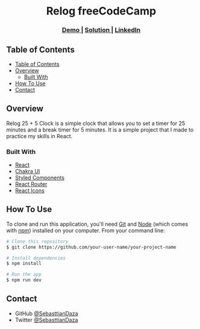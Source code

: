 <!-- Please update value in the {}  -->

<h1 align="center">Relog freeCodeCamp</h1>

<div align="center">
  <h3>
    <a href="https://{https://watch.shipsrest.software/}">
      Demo
    </a>
    <span> | </span>
    <a href="https://{[Repo](https://github.com/SebasttianDaza/Relog)}">
      Solution
    </a>
    <span> | </span>
    <a href="https://www.linkedin.com/in/sebasttiandaza/">
      LinkedIn
    </a>
  </h3>
</div>

<!-- TABLE OF CONTENTS -->

## Table of Contents

- [Table of Contents](#table-of-contents)
- [Overview](#overview)
  - [Built With](#built-with)
- [How To Use](#how-to-use)
- [Contact](#contact)

<!-- OVERVIEW -->

## Overview

Relog 25 + 5 Clock is a simple clock that allows you to set a timer for 25 minutes and a break timer for 5 minutes. It is a simple project that I made to practice my skills in React.    

### Built With

<!-- This section should list any major frameworks that you built your project using. Here are a few examples.-->

- [React](https://reactjs.org/)
- [Chakra UI](https://chakra-ui.com/)
- [Styled Components](https://styled-components.com/)
- [React Router](https://reactrouter.com/)
- [React Icons](https://react-icons.github.io/react-icons/)


## How To Use



<!-- Example: -->

To clone and run this application, you'll need [Git](https://git-scm.com) and [Node](https://nodejs.org/en/) (which comes with [npm](https://www.npmjs.com/)) installed on your computer. From your command line:

```bash
# Clone this repository
$ git clone https://github.com/your-user-name/your-project-name

# Install dependencies
$ npm install

# Run the app
$ npm run dev
```

## Contact

- GitHub [@SebasttianDaza](https://github.com/SebasttianDaza)
- Twitter [@SebasttianDaza](https://twitter.com/SebasttianDaza)